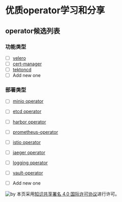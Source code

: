 # 优质operator学习和分享

## operator候选列表

### 功能类型

- [ ] [velero](https://github.com/vmware-tanzu/velero)
- [ ] [cert-manager](https://github.com/cert-manager/cert-manager)
- [ ] [tektoncd](https://github.com/tektoncd/operator)
- [ ] Add new one

### 部署类型

- [ ] [minio operator](https://github.com/minio/operator)
- [ ] [etcd operator](https://github.com/coreos/etcd-operator)
- [ ] [harbor operator](https://github.com/goharbor/harbor-operator)
- [ ] [prometheus-operator](https://github.com/prometheus-operator/prometheus-operator)
- [ ] [istio operator](https://github.com/istio/operator)
- [ ] [jaeger operator](https://github.com/jaegertracing/jaeger-operator)
- [ ] [logging operator](https://github.com/banzaicloud/logging-operator)
- [ ] [vault-operator](https://github.com/coreos/vault-operator)
- [ ] Add new one











![by](https://licensebuttons.net/l/by-nc/4.0/88x31.png)
本页采用<a rel="license" href="https://creativecommons.org/licenses/by/4.0/">知识共享署名 4.0 国际许可协议</a>进行许可。
